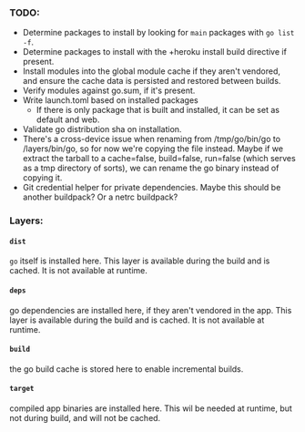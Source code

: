 ### TODO:

- Determine packages to install by looking for `main` packages with `go list
  -f`.
- Determine packages to install with the +heroku install build directive if
  present.
- Install modules into the global module cache if they aren't vendored, and ensure the cache data is persisted and restored between builds.
- Verify modules against go.sum, if it's present.
- Write launch.toml based on installed packages
  - If there is only package that is built and installed, it can be set as
    default and web.
- Validate go distribution sha on installation.
- There's a cross-device issue when renaming from /tmp/go/bin/go to
  /layers/bin/go, so for now we're copying the file instead. Maybe if we 
  extract the tarball to a cache=false, build=false, run=false (which serves 
  as a tmp directory of sorts), we can rename the go binary instead of copying it.
- Git credential helper for private dependencies. Maybe this should be another
  buildpack? Or a netrc buildpack?

### Layers:

#### `dist`

`go` itself is installed here. This layer is available during the build and is
cached. It is not available at runtime.

#### `deps`

go dependencies are installed here, if they aren't vendored in the app. 
This layer is available during the build and is cached. It is not available at runtime.

#### `build`

the go build cache is stored here to enable incremental builds. 

#### `target`

compiled app binaries are installed here. This wil be needed at runtime, but not
during build, and will not be cached.
